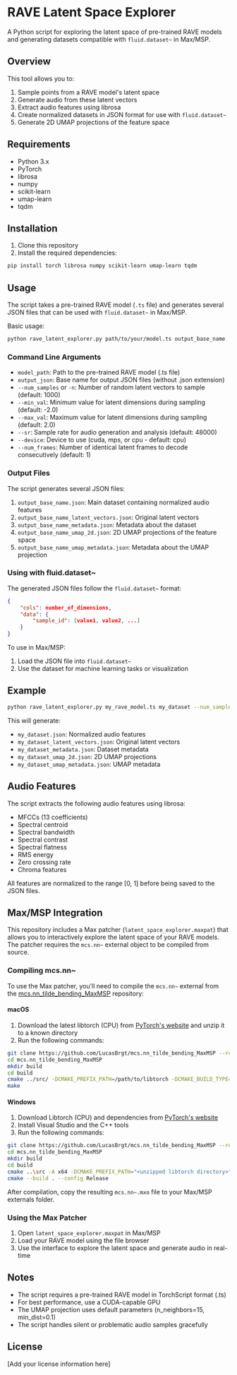 # RAVE Latent Space Explorer

A Python script for exploring the latent space of pre-trained RAVE models and generating datasets compatible with `fluid.dataset~` in Max/MSP.

## Overview

This tool allows you to:
1. Sample points from a RAVE model's latent space
2. Generate audio from these latent vectors
3. Extract audio features using librosa
4. Create normalized datasets in JSON format for use with `fluid.dataset~`
5. Generate 2D UMAP projections of the feature space

## Requirements

- Python 3.x
- PyTorch
- librosa
- numpy
- scikit-learn
- umap-learn
- tqdm

## Installation

1. Clone this repository
2. Install the required dependencies:
```bash
pip install torch librosa numpy scikit-learn umap-learn tqdm
```

## Usage

The script takes a pre-trained RAVE model (`.ts` file) and generates several JSON files that can be used with `fluid.dataset~` in Max/MSP.

Basic usage:
```bash
python rave_latent_explorer.py path/to/your/model.ts output_base_name
```

### Command Line Arguments

- `model_path`: Path to the pre-trained RAVE model (.ts file)
- `output_json`: Base name for output JSON files (without .json extension)
- `--num_samples` or `-n`: Number of random latent vectors to sample (default: 1000)
- `--min_val`: Minimum value for latent dimensions during sampling (default: -2.0)
- `--max_val`: Maximum value for latent dimensions during sampling (default: 2.0)
- `--sr`: Sample rate for audio generation and analysis (default: 48000)
- `--device`: Device to use (cuda, mps, or cpu - default: cpu)
- `--num_frames`: Number of identical latent frames to decode consecutively (default: 1)

### Output Files

The script generates several JSON files:

1. `output_base_name.json`: Main dataset containing normalized audio features
2. `output_base_name_latent_vectors.json`: Original latent vectors
3. `output_base_name_metadata.json`: Metadata about the dataset
4. `output_base_name_umap_2d.json`: 2D UMAP projections of the feature space
5. `output_base_name_umap_metadata.json`: Metadata about the UMAP projection

### Using with fluid.dataset~

The generated JSON files follow the `fluid.dataset~` format:
```json
{
    "cols": number_of_dimensions,
    "data": {
        "sample_id": [value1, value2, ...]
    }
}
```

To use in Max/MSP:
1. Load the JSON file into `fluid.dataset~`
2. Use the dataset for machine learning tasks or visualization

## Example

```bash
python rave_latent_explorer.py my_rave_model.ts my_dataset --num_samples 500 --device cuda
```

This will generate:
- `my_dataset.json`: Normalized audio features
- `my_dataset_latent_vectors.json`: Original latent vectors
- `my_dataset_metadata.json`: Dataset metadata
- `my_dataset_umap_2d.json`: 2D UMAP projections
- `my_dataset_umap_metadata.json`: UMAP metadata

## Audio Features

The script extracts the following audio features using librosa:
- MFCCs (13 coefficients)
- Spectral centroid
- Spectral bandwidth
- Spectral contrast
- Spectral flatness
- RMS energy
- Zero crossing rate
- Chroma features

All features are normalized to the range [0, 1] before being saved to the JSON files.

## Max/MSP Integration

This repository includes a Max patcher (`latent_space_explorer.maxpat`) that allows you to interactively explore the latent space of your RAVE models. The patcher requires the `mcs.nn~` external object to be compiled from source.

### Compiling mcs.nn~

To use the Max patcher, you'll need to compile the `mcs.nn~` external from the [mcs.nn_tilde_bending_MaxMSP](https://github.com/LucasBrgt/mcs.nn_tilde_bending_MaxMSP/tree/master) repository:

#### macOS
1. Download the latest libtorch (CPU) from [PyTorch's website](https://pytorch.org/) and unzip it to a known directory
2. Run the following commands:
```bash
git clone https://github.com/LucasBrgt/mcs.nn_tilde_bending_MaxMSP --recursive
cd mcs.nn_tilde_bending_MaxMSP
mkdir build
cd build
cmake ../src/ -DCMAKE_PREFIX_PATH=/path/to/libtorch -DCMAKE_BUILD_TYPE=Release -DVERSION="1.5.7"
make
```

#### Windows
1. Download Libtorch (CPU) and dependencies from [PyTorch's website](https://pytorch.org/)
2. Install Visual Studio and the C++ tools
3. Run the following commands:
```bash
git clone https://github.com/LucasBrgt/mcs.nn_tilde_bending_MaxMSP --recurse-submodules
cd mcs.nn_tilde_bending_MaxMSP
mkdir build
cd build
cmake ..\src -A x64 -DCMAKE_PREFIX_PATH="<unzipped libtorch directory>" -DPUREDATA_INCLUDE_DIR="<path-to-pd/src>" -DPUREDATA_BIN_DIR="<path-to-pd/bin>"
cmake --build . --config Release
```

After compilation, copy the resulting `mcs.nn~.mxo` file to your Max/MSP externals folder.

### Using the Max Patcher

1. Open `latent_space_explorer.maxpat` in Max/MSP
2. Load your RAVE model using the file browser
3. Use the interface to explore the latent space and generate audio in real-time

## Notes

- The script requires a pre-trained RAVE model in TorchScript format (.ts)
- For best performance, use a CUDA-capable GPU
- The UMAP projection uses default parameters (n_neighbors=15, min_dist=0.1)
- The script handles silent or problematic audio samples gracefully

## License

[Add your license information here] 